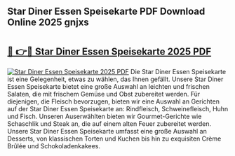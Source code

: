 ## Star Diner Essen Speisekarte PDF Download Online 2025 gnjxs

# <h2><a href="http://gc93qj.nevu.top/?p=Star+Diner+Essen+Speisekarte">🔗 👉🔴 Star Diner Essen Speisekarte 2025 PDF</a></h2>

[![Star Diner Essen Speisekarte 2025 PDF](https://i.imgur.com/dBaPXMq.png)](http://gc93qj.nevu.top/?p=Star+Diner+Essen+Speisekarte)
Die Star Diner Essen Speisekarte ist eine Gelegenheit, etwas zu wählen, das Ihnen gefällt. Unsere Star Diner Essen Speisekarte bietet eine große Auswahl an leichten und frischen Salaten, die mit frischem Gemüse und Obst zubereitet werden. Für diejenigen, die Fleisch bevorzugen, bieten wir eine Auswahl an Gerichten auf der Star Diner Essen Speisekarte an: Rindfleisch, Schweinefleisch, Huhn und Fisch. Unseren Auserwählten bieten wir Gourmet-Gerichte wie Schaschlik und Steak an, die auf einem alten Feuer zubereitet werden. Unsere Star Diner Essen Speisekarte umfasst eine große Auswahl an Desserts, von klassischen Torten und Kuchen bis hin zu exquisiten Crème Brûlée und Schokoladenkakees.
